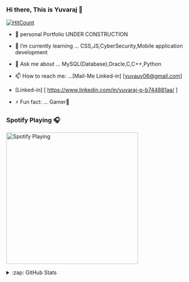 ### Hi there, This is Yuvaraj 👋

[![HitCount](http://hits.dwyl.com/uvyuva/uvyuva.svg)](http://hits.dwyl.com/uvyuva/uvyuva)


- 🔭  personal Portfolio UNDER CONSTRUCTION

- 🌱 I’m currently learning ...  CSS,JS,CyberSecurity,Mobile application development

- 💬 Ask me about ... MySQL(Database),Oracle,C,C++,Python

- 📫 How to reach me: ...[Mail-Me  Linked-in] [yuvauv06@gmail.com]

-  [Linked-in] [ https://www.linkedin.com/in/yuvaraj-p-b744881aa/ ]
- ⚡ Fun fact: ... Gamer🤣


### Spotify Playing 🎧

[<img src="https://now-playing-codestackr.vercel.app/api/spotify-playing" alt="Spotify Playing" width="350" />](https://open.spotify.com/user/swyqyimdc12jajde4vpwd2x1b)


<details>
  <summary>:zap: GitHub Stats</summary>

  <img align="left" alt="GitHub Stats" src="https://github-readme-stats.codestackr.vercel.app/api?username=uvyuva&show_icons=true&hide_border=true" />

</details>
